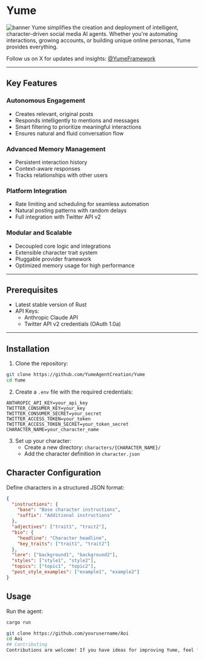 # Yume
![banner](https://i.postimg.cc/y8z3Dx0s/66.png)
Yume simplifies the creation and deployment of intelligent, character-driven social media AI agents. Whether you're automating interactions, growing accounts, or building unique online personas, Yume provides everything.


Follow us on X for updates and insights: [@YumeFramework](https://x.com/YumeFrameWork)

---


## Key Features
### Autonomous Engagement
- Creates relevant, original posts
- Responds intelligently to mentions and messages
- Smart filtering to prioritize meaningful interactions
- Ensures natural and fluid conversation flow
### Advanced Memory Management
- Persistent interaction history
- Context-aware responses
- Tracks relationships with other users
### Platform Integration
- Rate limiting and scheduling for seamless automation
- Natural posting patterns with random delays
- Full integration with Twitter API v2
### Modular and Scalable
- Decoupled core logic and integrations
- Extensible character trait system
- Pluggable provider framework
- Optimized memory usage for high performance
---
## Prerequisites
- Latest stable version of Rust
- API Keys:
  - Anthropic Claude API
  - Twitter API v2 credentials (OAuth 1.0a)
---
## Installation
1. Clone the repository:
```bash
git clone https://github.com/YumeAgentCreation/Yume
cd Yume
```
2. Create a `.env` file with the required credentials:
```env
ANTHROPIC_API_KEY=your_api_key
TWITTER_CONSUMER_KEY=your_key
TWITTER_CONSUMER_SECRET=your_secret
TWITTER_ACCESS_TOKEN=your_token
TWITTER_ACCESS_TOKEN_SECRET=your_token_secret
CHARACTER_NAME=your_character_name
```
3. Set up your character:
   - Create a new directory: `characters/{CHARACTER_NAME}/`
   - Add the character definition in `character.json`
## Character Configuration
Define characters in a structured JSON format:
```json
{
  "instructions": {
    "base": "Base character instructions",
    "suffix": "Additional instructions"
  },
  "adjectives": ["trait1", "trait2"],
  "bio": {
    "headline": "Character headline",
    "key_traits": ["trait1", "trait2"]
  },
  "lore": ["background1", "background2"],
  "styles": ["style1", "style2"],
  "topics": ["topic1", "topic2"],
  "post_style_examples": ["example1", "example2"]
}
```
## Usage
Run the agent:
```bash
cargo run
```
   ```bash
   git clone https://github.com/yourusername/Aoi
   cd Aoi
## Contributing
Contributions are welcome! If you have ideas for improving Yume, feel free to fork the repository, make changes, and submit a pull request.
